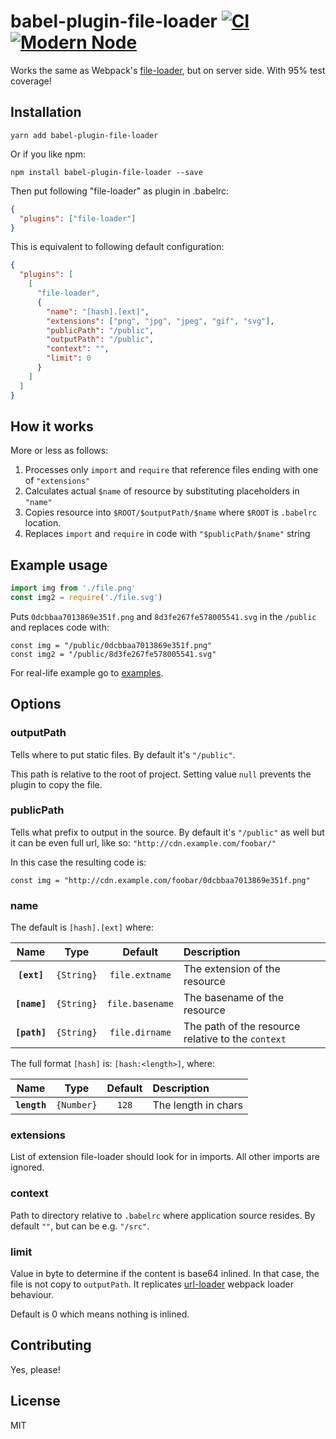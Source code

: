 # babel-plugin-file-loader [![CI](https://img.shields.io/travis/sheerun/babel-plugin-file-loader/master.svg)](https://travis-ci.org/sheerun/babel-plugin-file-loader) [![Modern Node](https://img.shields.io/badge/modern-node-9BB48F.svg)](https://github.com/sheerun/modern-node)

Works the same as Webpack's [file-loader](https://github.com/webpack-contrib/file-loader/), but on server side. With 95% test coverage!

## Installation

```
yarn add babel-plugin-file-loader
```

Or if you like npm:

```
npm install babel-plugin-file-loader --save
```

Then put following "file-loader" as plugin in .babelrc:

```json
{
  "plugins": ["file-loader"]
}
```

This is equivalent to following default configuration:

```json
{
  "plugins": [
    [
      "file-loader",
      {
        "name": "[hash].[ext]",
        "extensions": ["png", "jpg", "jpeg", "gif", "svg"],
        "publicPath": "/public",
        "outputPath": "/public",
        "context": "",
        "limit": 0
      }
    ]
  ]
}
```

## How it works

More or less as follows:

1. Processes only `import` and `require` that reference files ending with one of `"extensions"`
2. Calculates actual `$name` of resource by substituting placeholders in `"name"`
3. Copies resource into `$ROOT/$outputPath/$name` where `$ROOT` is `.babelrc` location.
4. Replaces `import` and `require` in code with `"$publicPath/$name"` string

## Example usage

```js
import img from './file.png'
const img2 = require('./file.svg')
```

Puts `0dcbbaa7013869e351f.png` and `8d3fe267fe578005541.svg` in the `/public` and replaces code with:

```
const img = "/public/0dcbbaa7013869e351f.png"
const img2 = "/public/8d3fe267fe578005541.svg"
```

For real-life example go to [examples](https://github.com/sheerun/babel-plugin-file-loader/tree/master/examples).

## Options

### outputPath

Tells where to put static files. By default it's `"/public"`.

This path is relative to the root of project. Setting value `null` prevents the plugin to copy the file.

### publicPath

Tells what prefix to output in the source. By default it's `"/public"` as well but it can be even full url, like so: `"http://cdn.example.com/foobar/"`

In this case the resulting code is:

```
const img = "http://cdn.example.com/foobar/0dcbbaa7013869e351f.png"
```

### name

The default is `[hash].[ext]` where:

|     Name     |    Type    |     Default     | Description                                        |
| :----------: | :--------: | :-------------: | :------------------------------------------------- |
| **`[ext]`**  | `{String}` | `file.extname`  | The extension of the resource                      |
| **`[name]`** | `{String}` | `file.basename` | The basename of the resource                       |
| **`[path]`** | `{String}` | `file.dirname`  | The path of the resource relative to the `context` |

The full format `[hash]` is: `[hash:<length>]`, where:

|     Name     |    Type    | Default | Description         |
| :----------: | :--------: | :-----: | :------------------ |
| **`length`** | `{Number}` |  `128`  | The length in chars |

### extensions

List of extension file-loader should look for in imports. All other imports are ignored.

### context

Path to directory relative to `.babelrc` where application source resides. By default `""`, but can be e.g. `"/src"`.

### limit

Value in byte to determine if the content is base64 inlined. In that case, the file is not copy to `outputPath`. It replicates [url-loader](https://github.com/webpack-contrib/url-loader) webpack loader behaviour.

Default is 0 which means nothing is inlined.

## Contributing

Yes, please!

## License

MIT
